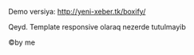 
Demo versiya: http://yeni-xeber.tk/boxify/



Qeyd. Template responsive olaraq nezerde tutulmayib

©by me
